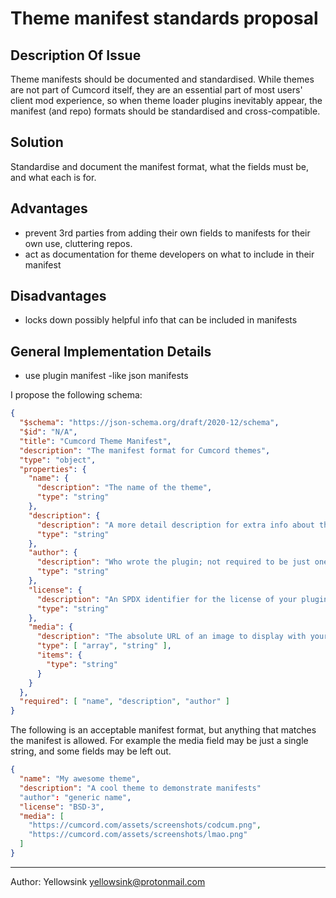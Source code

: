 # Theme manifest standards proposal

## Description Of Issue
Theme manifests should be documented and standardised. While themes are not part of Cumcord itself,
they are an essential part of most users' client mod experience,
so when theme loader plugins inevitably appear, the manifest (and repo) formats should be standardised and cross-compatible.

## Solution
Standardise and document the manifest format, what the fields must be, and what each is for.

## Advantages

 - prevent 3rd parties from adding their own fields to manifests for their own use, cluttering repos.
 - act as documentation for theme developers on what to include in their manifest

## Disadvantages
 - locks down possibly helpful info that can be included in manifests

## General Implementation Details
 - use plugin manifest -like json manifests

I propose the following schema:
```json
{
  "$schema": "https://json-schema.org/draft/2020-12/schema",
  "$id": "N/A",
  "title": "Cumcord Theme Manifest",
  "description": "The manifest format for Cumcord themes",
  "type": "object",
  "properties": {
    "name": {
      "description": "The name of the theme",
      "type": "string"
    },
    "description": {
      "description": "A more detail description for extra info about the theme",
      "type": "string"
    },
    "author": {
      "description": "Who wrote the plugin; not required to be just one person",
      "type": "string"
    },
    "license": {
      "description": "An SPDX identifier for the license of your plugin content",
      "type": "string"
    },
    "media": {
      "description": "The absolute URL of an image to display with your plugin",
      "type": [ "array", "string" ],
      "items": {
        "type": "string"
      }
    }
  },
  "required": [ "name", "description", "author" ]
}
```

The following is an acceptable manifest format, but anything that matches the manifest is allowed.
For example the media field may be just a single string, and some fields may be left out.
```json
{
  "name": "My awesome theme",
  "description": "A cool theme to demonstrate manifests"
  "author": "generic name",
  "license": "BSD-3",
  "media": [
    "https://cumcord.com/assets/screenshots/codcum.png",
    "https://cumcord.com/assets/screenshots/lmao.png"
  ]
}

```

---

Author: Yellowsink <yellowsink@protonmail.com>
